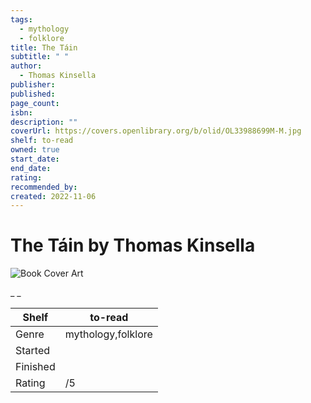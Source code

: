 ```yaml
---
tags:
  - mythology
  - folklore
title: The Táin
subtitle: " "
author:
  - Thomas Kinsella
publisher:
published:
page_count:
isbn:
description: ""
coverUrl: https://covers.openlibrary.org/b/olid/OL33988699M-M.jpg
shelf: to-read
owned: true
start_date:
end_date:
rating:
recommended_by:
created: 2022-11-06
---
```


# The Táin by Thomas Kinsella

![Book Cover Art](https://covers.openlibrary.org/b/olid/OL33988699M-M.jpg)

_ _

| Shelf | to-read |
| --- | --- |
| Genre | mythology,folklore |
| Started |  |
| Finished |  |
| Rating | /5 |

